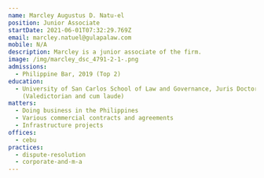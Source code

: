 ```yaml
---
name: Marcley Augustus D. Natu-el
position: Junior Associate
startDate: 2021-06-01T07:32:29.769Z
email: marcley.natuel@gulapalaw.com
mobile: N/A
description: Marcley is a junior associate of the firm.
image: /img/marcley_dsc_4791-2-1-.png
admissions:
  - Philippine Bar, 2019 (Top 2)
education:
  - University of San Carlos School of Law and Governance, Juris Doctor, 2018
    (Valedictorian and cum laude)
matters:
  - Doing business in the Philippines
  - Various commercial contracts and agreements
  - Infrastructure projects
offices:
  - cebu
practices:
  - dispute-resolution
  - corporate-and-m-a
---
```

